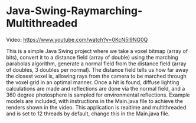 # Java-Swing-Raymarching-Multithreaded

Video: https://www.youtube.com/watch?v=0KcN5l9NG0Q

This is a simple Java Swing project where we take a voxel bitmap (array of bits), convert it to a distance field (array of double) using the marching parabolas algorithm, generate a normal field from the distance field (array of doubles, 3 doubles per normal). The distance field tells us how far away the closest voxel is, allowing rays from the camera to be marched through the voxel grid in an optimal manner. Once a hit is found, diffuse lighting calculations are made and reflections are done via the normal field, and a 360 degree photosphere is sampled for environmental reflections. Example models are included, with instructions in the Main.java file to achieve the renders shown in the video. This application is realtime and multithreaded and is set to 12 threads by default, change this in the Main.java file.
